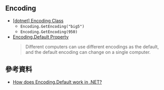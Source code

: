 ## Encoding
- [[dotnet] Encoding Class](https://docs.microsoft.com/zh-tw/dotnet/api/system.text.encoding?view=netframework-4.8)
  - ```Encoding.GetEncoding("big5")```
  - ```Encoding.GetEncoding(950)```
- [Encoding.Default Property](https://docs.microsoft.com/en-us/dotnet/api/system.text.encoding.default)
  > Different computers can use different encodings as the default, and the default encoding can change on a single computer.
  
  
## 參考資料
- [How does Encoding.Default work in .NET?](https://stackoverflow.com/questions/6006422/how-does-encoding-default-work-in-net)

